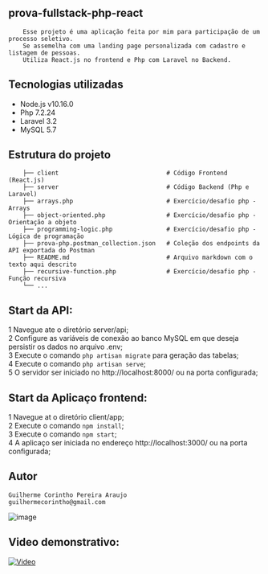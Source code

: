 ## prova-fullstack-php-react

```
    Esse projeto é uma aplicação feita por mim para participação de um processo seletivo.
    Se assemelha com uma landing page personalizada com cadastro e listagem de pessoas. 
    Utiliza React.js no frontend e Php com Laravel no Backend. 
```

## Tecnologias utilizadas
- Node.js v10.16.0
- Php 7.2.24
- Laravel 3.2
- MySQL 5.7

## Estrutura do projeto

```
    ├── client                              # Código Frontend (React.js)
    ├── server                              # Código Backend (Php e Laravel)
    ├── arrays.php                          # Exercício/desafio php - Arrays
    ├── object-oriented.php                 # Exercício/desafio php - Orientação a objeto
    ├── programming-logic.php               # Exercício/desafio php - Lógica de programação
    ├── prova-php.postman_collection.json   # Coleção dos endpoints da API exportada do Postman
    ├── README.md                           # Arquivo markdown com o texto aqui descrito
    ├── recursive-function.php              # Exercício/desafio php - Função recursiva
    └── ...
```

## Start da API:
1 Navegue ate o diretório server/api;  
2 Configure as variáveis de conexão ao banco MySQL em que deseja persistir os dados no arquivo .env;  
3 Execute o comando `php artisan migrate` para geração das tabelas;  
4 Execute o comando `php artisan serve`;  
5 O servidor ser iniciado no http://localhost:8000/ ou na porta configurada;

## Start da Aplicaço frontend:
1 Navegue at o diretório client/app;  
2 Execute o comando `npm install`;  
3 Execute o comando `npm start`;  
4 A aplicaço ser iniciada no endereço http://localhost:3000/ ou na porta configurada;  


## Autor

    Guilherme Corintho Pereira Araujo
    guilhermecorintho@gmail.com
    
![image](https://drive.google.com/uc?export=view&id=1By1vd3I5HTT94ZRxNBUSW05MqkW_iUgv)  

## Video demonstrativo:

[![Video](https://img.youtube.com/vi/iMz8NmgB-_U/0.jpg)](https://www.youtube.com/watch?v=iMz8NmgB-_U)
